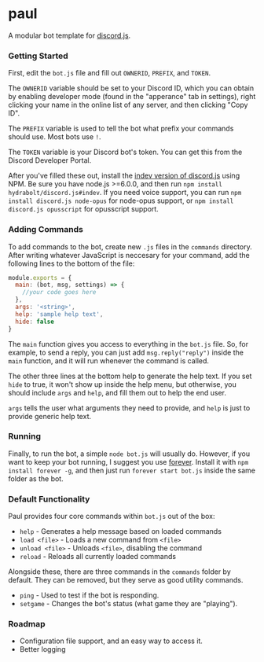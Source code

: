 # paul

A  modular bot template for [discord.js](https://github.com/hydrabolt/discord.js/).

### Getting Started

First, edit the `bot.js` file and fill out `OWNERID`, `PREFIX`, and `TOKEN`. 

The `OWNERID` variable should be set to your Discord ID, which you can obtain by enabling developer mode (found in the "apperance" tab in settings), right clicking your name in the online list of any server, and then clicking "Copy ID".

The `PREFIX` variable is used to tell the bot what prefix your commands should use. Most bots use `!`.

The `TOKEN` variable is your Discord bot's token. You can get this from the Discord Developer Portal.

After you've filled these out, install the [indev version of discord.js](https://github.com/hydrabolt/discord.js/) using NPM. Be sure you have node.js >=6.0.0, and then run `npm install hydrabolt/discord.js#indev`. If you need voice support, you can run `npm install discord.js node-opus` for node-opus support, or `npm install discord.js opusscript` for opusscript support.

### Adding Commands

To add commands to the bot, create new `.js` files in the `commands` directory. After writing whatever JavaScript is neccesary for your command, add the following lines to the bottom of the file:

```javascript
module.exports = {
  main: (bot, msg, settings) => {
	//your code goes here
  },
  args: '<string>',
  help: 'sample help text',
  hide: false
}
```
The `main` function gives you access to everything in the `bot.js` file. So, for example, to send a reply, you can just add `msg.reply("reply")` inside the `main` function, and it will run whenever the command is called.

The other three lines at the bottom help to generate the help text. If you set `hide` to true, it won't show up inside the help menu, but otherwise, you should include `args` and `help`, and fill them out to help the end user.

`args` tells the user what arguments they need to provide, and `help` is just to provide generic help text.

### Running

Finally, to run the bot, a simple `node bot.js` will usually do. However, if you want to keep your bot running, I suggest you use [forever](https://github.com/foreverjs/forever). Install it with `npm install forever -g`, and then just run `forever start bot.js` inside the same folder as the bot.

### Default Functionality

Paul provides four core commands within `bot.js` out of the box:

* `help` - Generates a help message based on loaded commands
* `load <file>` - Loads a new command from `<file>`
* `unload <file>` - Unloads `<file>`, disabling the command
* `reload` - Reloads all currently loaded commands

Alongside these, there are three commands in the `commands` folder by default. They can be removed, but they serve as good utility commands.

* `ping` - Used to test if the bot is responding.
* `setgame` - Changes the bot's status (what game they are "playing").

### Roadmap

* Configuration file support, and an easy way to access it.
* Better logging